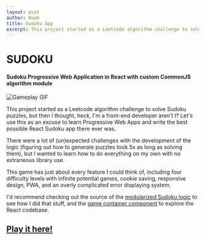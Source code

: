 ```yaml
---
layout: post
author: Noah
title: Sudoku App
excerpt: This project started as a Leetcode algorithm challenge to solve Sudoku puzzles, but then I thought heck, I'm a front end developer aren't I?
---
```


# SUDOKU

#### Sudoku Progressive Web Application in React with custom CommonJS algorithm module

![Gameplay GIF](https://i.imgur.com/fictjrN.gif)

This project started as a Leetcode algorithm challenge to solve Sudoku puzzles, but then I thought, heck, I'm a front-end developer aren't I? Let's use this as an excuse to learn Progressive Web Apps and write the best possible React Sudoku app there ever was.

There were a lot of (un)expected challenges with the development of the logic (figuring out how to generate puzzles took 5x as long as solving them), but I wanted to learn how to do everything on my own with no extraneous library use.

This game has just about every feature I could think of, including four difficulty levels with infinite potential games, cookie saving, responsive design, PWA, and an overly complicated error displaying system.

I'd recommend checking out the source of the [modularized Sudoku logic](https://github.com/Egrodo/sudoku/blob/master/src/sudoku.js) to see how I did that stuff, and the [game container component](https://github.com/Egrodo/sudoku/blob/master/src/components/GameContainer.js) to explore the React codebase.

## [Play it here!](https://egrodo.github.io/sudoku/)
